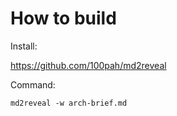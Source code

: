 
# How to build

Install:

<https://github.com/100pah/md2reveal>

Command:

```
md2reveal -w arch-brief.md
```
